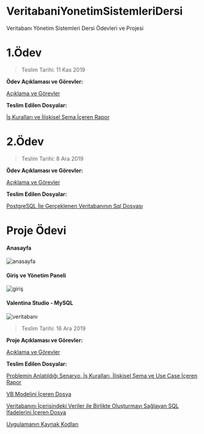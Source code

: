 # VeritabaniYonetimSistemleriDersi
Veritabanı Yönetim Sistemleri Dersi Ödevleri ve Projesi
# 1.Ödev
> Teslim Tarihi: 11 Kas 2019

**Ödev Açıklaması ve Görevler:**

[Açıklama ve Görevler](https://github.com/yenilikci/VeritabaniYonetimSistemleriDersi/blob/master/1.Odev/%C3%96dev%20A%C3%A7%C4%B1klamas%C4%B1.pdf "Açıklama")

**Teslim Edilen Dosyalar:**

[İş Kuralları ve İlişkisel Şema İçeren Rapor](https://github.com/yenilikci/VeritabaniYonetimSistemleriDersi/blob/master/1.Odev/Odev1.pdf "İş Kuralları ve İlişkisel Şema")

# 2.Ödev
> Teslim Tarihi: 8 Ara 2019

**Ödev Açıklaması ve Görevler:**

[Açıklama ve Görevler](https://github.com/yenilikci/VeritabaniYonetimSistemleriDersi/blob/master/2.Odev/%C3%96dev%20A%C3%A7%C4%B1klama.pdf "Açıklama ve Görevler")

**Teslim Edilen Dosyalar:**

[PostgreSQL İle Gerçeklenen Veritabanının Sql Dosyası](https://github.com/yenilikci/VeritabaniYonetimSistemleriDersi/blob/master/2.Odev/Odev2_G181210023_MuhammedMelihCelik_22A.sql "PostgreSQL İle Gerçeklenen Veritabanının Sql Dosyası")

# Proje Ödevi

#### Anasayfa

![anasayfa](https://user-images.githubusercontent.com/57464067/82175859-c2b41e80-98dd-11ea-9b13-0d60f6855d13.gif)

#### Giriş ve Yönetim Paneli

![giriş](https://user-images.githubusercontent.com/57464067/82176529-ae712100-98df-11ea-8810-ed2aebc1ea5a.gif)

#### Valentina Studio - MySQL

![veritabanı](https://user-images.githubusercontent.com/57464067/82178046-c5197700-98e3-11ea-80cb-b76d465b2a60.gif)

> Teslim Tarihi: 16 Ara 2019

**Proje Açıklaması ve Görevler:**

[Açıklama ve Görevler](https://github.com/yenilikci/VeritabaniYonetimSistemleriDersi/blob/master/Proje/Proje%20A%C3%A7%C4%B1klama.pdf "Açıklama ve Görevler")

**Teslim Edilen Dosyalar:**

[Problemin Anlatıldığı Senaryo, İş Kuralları, İlişkisel Şema ve Use Case İçeren Rapor](https://github.com/yenilikci/VeritabaniYonetimSistemleriDersi/blob/master/Proje/Proje.pdf "Problemin Anlatıldığı Senaryo, İş Kuralları, İlişkisel Şema ve Use Case İçeren Rapor")

[VB Modelini İçeren Dosya](https://github.com/yenilikci/VeritabaniYonetimSistemleriDersi/blob/master/Proje/VB.png "VB Modelini İçeren Dosya")

[Veritabanını İçerisindeki Veriler ile Birlikte Oluşturmayı Sağlayan SQL İfadelerini İçeren Dosya ](https://github.com/yenilikci/VeritabaniYonetimSistemleriDersi/blob/master/Proje/projeodevi.sql "Veritabanını İçerisindeki Veriler ile Birlikte Oluşturmayı Sağlayan SQL İfadelerini İçeren Dosya ")

[Uygulamanın Kaynak Kodları](https://github.com/yenilikci/VeritabaniYonetimSistemleriDersi/tree/master/Proje/yetenhack "Uygulamanın Kaynak Kodları")
